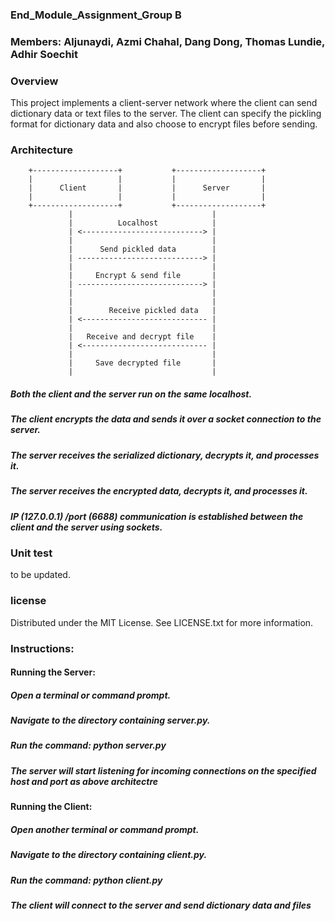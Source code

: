 ### End_Module_Assignment_Group B
### Members: Aljunaydi, Azmi Chahal, Dang Dong, Thomas Lundie, Adhir Soechit
### Overview
This project implements a client-server network where the client can send dictionary data or text files to the server. The client can specify the pickling format for dictionary data and also choose to encrypt files before sending.

### Architecture
        +-------------------+           +-------------------+
        |                   |           |                   |
        |      Client       |           |      Server       |
        |                   |           |                   |
        +-------------------+           +-------------------+
                 |                               |
                 |          Localhost            |
                 | <---------------------------> |
                 |                               |
                 |      Send pickled data        |
                 | ----------------------------> |
                 |                               |
                 |     Encrypt & send file       |
                 | ----------------------------> |
                 |                               |
                 |                               |
                 |        Receive pickled data   |
                 | <---------------------------- |
                 |                               |
                 |   Receive and decrypt file    |
                 | <---------------------------- |
                 |                               |
                 |     Save decrypted file       |
                 |                               |
##### Both the client and the server run on the same localhost.
##### The client encrypts the data and sends it over a socket connection to the server.
##### The server receives the serialized dictionary, decrypts it, and processes it.
##### The server receives the encrypted data, decrypts it, and processes it.
##### IP (127.0.0.1) /port (6688) communication is established between the client and the server using sockets.               


### Unit test
to be updated.

### license
Distributed under the MIT License. See LICENSE.txt for more information.

### Instructions:

#### Running the Server:
##### Open a terminal or command prompt.
##### Navigate to the directory containing server.py.
##### Run the command: python server.py
##### The server will start listening for incoming connections on the specified host and port as above architectre

#### Running the Client:
##### Open another terminal or command prompt.
##### Navigate to the directory containing client.py.
##### Run the command: python client.py
##### The client will connect to the server and send dictionary data and files
